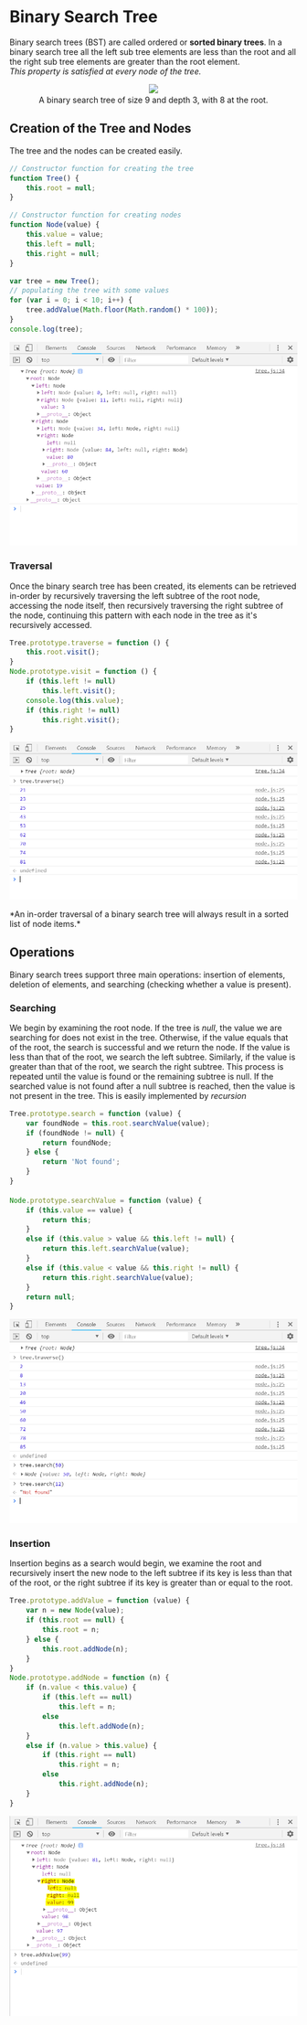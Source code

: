 # Binary Search Tree
Binary search trees (BST) are called ordered or **sorted binary trees**. 
In a binary search tree all the left sub tree elements are less than the root and all the right sub tree elements are greater than the root element.<br>
*This property is satisfied at every node of the tree.*

<p align="center">
    <img src="https://upload.wikimedia.org/wikipedia/commons/thumb/d/da/Binary_search_tree.svg/200px-Binary_search_tree.svg.png"><br>
    A binary search tree of size 9 and depth 3, with 8 at the root.
</p>

## Creation of the Tree and Nodes
The tree and the nodes can be created easily.
```javascript
// Constructor function for creating the tree
function Tree() {
    this.root = null;
}
```
```javascript
// Constructor function for creating nodes
function Node(value) {
    this.value = value;
    this.left = null;
    this.right = null;
}
```
```javascript
var tree = new Tree();
// populating the tree with some values
for (var i = 0; i < 10; i++) {
    tree.addValue(Math.floor(Math.random() * 100));
}
console.log(tree);
```
<p align="center">
    <img src="./assets/images/tree.png">
</p>


### Traversal
Once the binary search tree has been created, its elements can be retrieved in-order by recursively traversing the left subtree of the root node, accessing the node itself, then recursively traversing the right subtree of the node, continuing this pattern with each node in the tree as it's recursively accessed.<br>

```javascript
Tree.prototype.traverse = function () {
    this.root.visit();
}
Node.prototype.visit = function () {
    if (this.left != null)
        this.left.visit();
    console.log(this.value);
    if (this.right != null)
        this.right.visit();
}
```
<p align="center">
    <img src="./assets/images/tree_traverse.png">
</p>
*An in-order traversal of a binary search tree will always result in a sorted list of node items.*

## Operations
Binary search trees support three main operations: insertion of elements, deletion of elements, and searching (checking whether a value is present).

### Searching
We begin by examining the root node. If the tree is *null*, the value we are searching for does not exist in the tree. Otherwise, if the value equals that of the root, the search is successful and we return the node. If the value is less than that of the root, we search the left subtree. Similarly, if the value is greater than that of the root, we search the right subtree. This process is repeated until the value is found or the remaining subtree is null. If the searched value is not found after a null subtree is reached, then the value is not present in the tree. This is easily implemented by *recursion*

```javascript
Tree.prototype.search = function (value) {
    var foundNode = this.root.searchValue(value);
    if (foundNode != null) {
        return foundNode;
    } else {
        return 'Not found';
    }
}

Node.prototype.searchValue = function (value) {
    if (this.value == value) {
        return this;
    }
    else if (this.value > value && this.left != null) {
        return this.left.searchValue(value);
    }
    else if (this.value < value && this.right != null) {
        return this.right.searchValue(value);
    }
    return null;
}
```
<p align="center">
    <img src="./assets/images/tree_search.png">
</p>

### Insertion
Insertion begins as a search would begin, we examine the root and recursively insert the new node to the left subtree if its key is less than that of the root, or the right subtree if its key is greater than or equal to the root.

```javascript
Tree.prototype.addValue = function (value) {
    var n = new Node(value);
    if (this.root == null) {
        this.root = n;
    } else {
        this.root.addNode(n);
    }
}
Node.prototype.addNode = function (n) {
    if (n.value < this.value) {
        if (this.left == null)
            this.left = n;
        else
            this.left.addNode(n);
    }
    else if (n.value > this.value) {
        if (this.right == null)
            this.right = n;
        else
            this.right.addNode(n);
    }
}
```
<p align="center">
    <img src="./assets/images/add_value.png">
</p>
